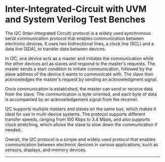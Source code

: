 # Inter-Integrated-Circuit with UVM and System Verilog Test Benches

The I2C (Inter-Integrated Circuit) protocol is a widely used synchronous serial communication protocol that enables communication between electronic devices. It uses two bidirectional lines, a clock line (SCL) and a data line (SDA), to transfer data between devices.

In I2C, one device acts as a master and initiates the communication while the other devices act as slaves and respond to the master's requests. The master sends a start condition to initiate communication, followed by the slave address of the device it wants to communicate with. The slave then acknowledges the master's request by sending an acknowledgment signal.

Once communication is established, the master can send or receive data from the slave. The communication is byte-oriented, and each byte of data is accompanied by an acknowledgement signal from the receiver.

I2C supports multiple masters and slaves on the same bus, which makes it ideal for use in multi-device systems. The protocol supports different transfer speeds, ranging from 100 Kbps to 3.4 Mbps, and also supports clock stretching, which allows the slave to slow down the communication if needed.

Overall, the I2C protocol is a simple and widely used protocol that enables communication between electronic devices in various applications, such as sensors, displays, and memory devices.

---
